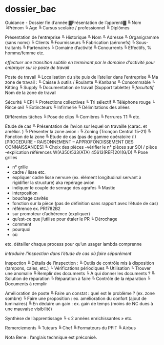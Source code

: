 # dossier_bac

Guidance - Dossier fin d’année
▓Présentation de l’apprenti▓
╚ Nom
╚Prénom
╚ Age 
╚ Cursus scolaire / professionnel
╚ Diplômes

Présentation de l’entreprise
╚ Historique
╚ Nom 
╚ Adresse
╚ Organigramme (sans noms)
╚ Clients
╚ Fournisseurs
╚ Fabrication (aéronefs)
╚ Sous-traitants
╚ Partenaires
╚ Domaine d’activité
╚ Concurrents
╚ Effectifs, % homme/femme etc.

*effectuer une transition subtile en terminant par le domaine d’activité pour embrayer sur le poste de travail*

Poste de travail
╚ Localisation du site puis de l’atelier dans l’entreprise
╚ Ma zone de travail :
                      ╚ Caisse à outils / Roulante
                      ╚ Kanbans
                      ╚ Consommable
                      ╚ Kitting
                      ╚ Supply
                      ╚ Documentation de travail (Support tablette)
                      ╚ *facultatif* Nom de la zone de travail

Sécurité
╚ EPI
╚ Protections collectives
╚ Tri sélectif
╚ Téléphone rouge
╚ Rince œil
╚ Extincteurs
╚ Infirmerie
╚ Délimitations des allées

Différentes tâches
╚ Pose de clips
╚ Cornières
╚ Ferrures T1
╚ etc.


Etude de cas 
╚ Présentation de l’avion sur lequel on travaille (carac. et amélior. )
╚ Présenter la zone avion :
                     ╚ Zoning (Tronçon Central 15-21)
                     ╚ Fonction de la zone
╚ Etude de cas (pas de gamme opératoire /!\)
[PROCEDURE - RAISONNEMENT – APPROFONDISSEMENT DES CONNAISSANCES]
                     ╚ Choix des pièces 
-vérifier le n° pièces sur SOI / pièce
-explication références W(A350)533(ATA) 45613(REF)201(G/D)
                     ╚ Pose grilles 
- n° grille
- cadre / lisse etc.
- expliquer cadre lisse nervure (ex. élément longitudinal servant à rigidifier la structure) aka repérage avion
- indiquer le couple de serrage des agrafes
                     ╚ Mastic 
- interposition
- bouchage cavités
- fonction sur la pièce (pas de définition sans rapport avec l’étude de cas)
- référence ex. PR1782B2
- sur promoteur d’adhérence (expliquer)
- qu’est-ce que j’utilise pour étaler le PR
                     ╚ Dérochage
- comment
- pourquoi
- où

etc. détailler chaque process pour qu’un usager lambda comprenne


*introduire l’inspection dans l’étude de cas où faire séparément*

Inspection
╚ Détails de l’inspection :
                              ╚ Outils de contrôle mis à disposition (tampons, cales, etc.)
                              ╚ Vérifications périodiques
                              ╚ Utilisation
╚ Trouver une anomalie 
                              ╚ Remplir des documents
                              ╚ A qui donner les documents ?
                              ╚ Solution de réparation
                              ╚ Réparation à faire
                              ╚ Contrôle de la réparation
                              ╚ Documents à remplir

Amélioration de poste
╚ Faire un constat : quel est le problème ? (ex. zone sombre)
╚ Faire une proposition : ex. amélioration du confort (ajout de luminaires)
╚ En déduire un gain : ex. gain de temps (moins de NC dues à une mauvaise visibilité)




Synthèse de l’apprentissage
╚ « 2 années enrichissantes » etc.

Remerciements
╚ Tuteurs
╚ Chef
╚ Formateurs du PFIT
╚ Airbus

Nota Bene : l’anglais technique est préconisé.
